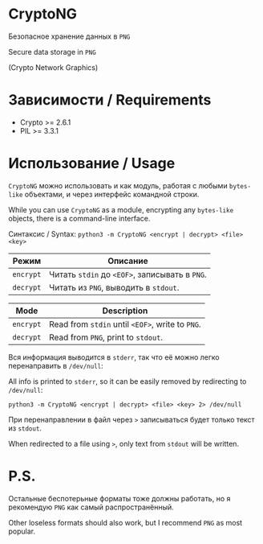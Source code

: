 # CryptoNG
Безопасное хранение данных в `PNG`

Secure data storage in `PNG`

(Crypto Network Graphics)

# Зависимости / Requirements
* Crypto >= 2.6.1
* PIL >= 3.3.1

# Использование / Usage
`CryptoNG` можно использовать и как модуль, работая с любыми `bytes-like` объектами, и через интерфейс командной строки.

While you can use `CryptoNG` as a module, encrypting any `bytes-like` objects, there is a command-line interface.

Синтаксис / Syntax: `python3 -m CryptoNG <encrypt | decrypt> <file> <key>`

| Режим     | Описание                                         |
| --------- | ------------------------------------------------ |
| `encrypt` | Читать `stdin` до `<EOF>`, записывать в `PNG`.   |
| `decrypt` | Читать из `PNG`, выводить в `stdout`.            |

| Mode      | Description                                      |
| --------- | ----------------------------------------------   |
| `encrypt` | Read from `stdin` until `<EOF>`, write to `PNG`. |
| `decrypt` | Read from `PNG`, print to `stdout`.              |

Вся информация выводится в `stderr`, так что её можно легко перенаправить в `/dev/null`:

All info is printed to `stderr`, so it can be easily removed by redirecting to `/dev/null`:

`python3 -m CryptoNG <encrypt | decrypt> <file> <key> 2> /dev/null`

При перенаправлении в файл через `>` записываться будет только текст из `stdout`.

When redirected to a file using `>`, only text from `stdout` will be written.

# P.S.
Остальные беспотерьные форматы тоже должны работать, но я рекомендую `PNG` как самый распространённый.

Other loseless formats should also work, but I recommend `PNG` as most popular.
